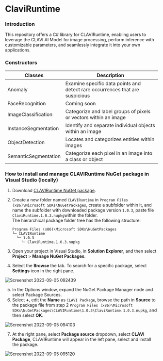 # ClaviRuntime
### Introduction <br>
This repository offers a C# library for CLAVIRuntime, enabling users to leverage the CLAVI AI Model for image processing, perform inference with customizable parameters, and seamlessly integrate it into your own applications.
### Constructors
| Classes | Description |
| --- | --- |
| Anomaly | Examine specific data points and detect rare occurrences that are suspicious |
| FaceRecognition | Coming soon |
| ImageClassification | Categorize and label groups of pixels or vectors within an image | 
| InstanceSegmentation | Identify and separate individual objects within an image |
| ObjectDetection | Locates and categorizes entities within images | 
| SemanticSegmentation | Categorize each pixel in an image into a class or object |<br>

### How to install and manage CLAVIRuntime NuGet package in Visual Studio (locally)<br>
1. Download [CLAVIRuntime NuGet package](https://github.com/RVisionSystem/ClaviRuntime/blob/master/ClaviRuntime.1.0.3.nupkg).
2. Create a new folder named ```CLAVIRuntime``` in ```Program Files (x86)\Microsoft SDKs\NuGetPackages```, create a subfolder within it, and name the subfolder with downloaded package version ```1.0.3```, paste file ```ClaviRuntime.1.0.3.nupkg```within the folder.<br>
   The hierarchical package folder tree has the following structure:
   
   ```
   Program Files (x86)\Microsoft SDKs\NuGetPackages
   └─ CLAVIRuntime
     └─ 1.0.3
       └─ ClaviRuntime.1.0.3.nupkg
   ```
3. Open your project in Visual Studio, in **Solution Explorer**, and then select **Project** > **Manage NuGet Packages**.
4. Select the **Browse** the tab. To search for a specific package, select **Settings** icon in the right pane.
   
![Screenshot 2023-09-05 092439](https://github.com/RVisionSystem/ClaviRuntime/assets/66403375/4bb9537d-b0ac-4cd2-9386-d2b330727d5a)

5. In the Options window, expand the NuGet Package Manager node and select Package Sources.
6. Select **+**, edit the **Name** as ```CLAVI Package```, browse the path in **Source** to the package file from step 2 ```Program Files (x86)\Microsoft SDKs\NuGetPackages\CLAVIRuntime\1.0.3\ClaviRuntime.1.0.3.nupkg```, and then select **OK**.

![Screenshot 2023-09-05 094103](https://github.com/RVisionSystem/ClaviRuntime/assets/66403375/45387e5c-058d-4e32-9c99-0a6a04ac8c10)
  
7. At the right pane, select **Package source** dropdown, select **CLAVI Package**, CLAVIRuntime will appear in the left pane, select and install the package. 

![Screenshot 2023-09-05 095120](https://github.com/RVisionSystem/ClaviRuntime/assets/66403375/acd634a4-6b55-4a43-b7c4-52adc6c62078)





